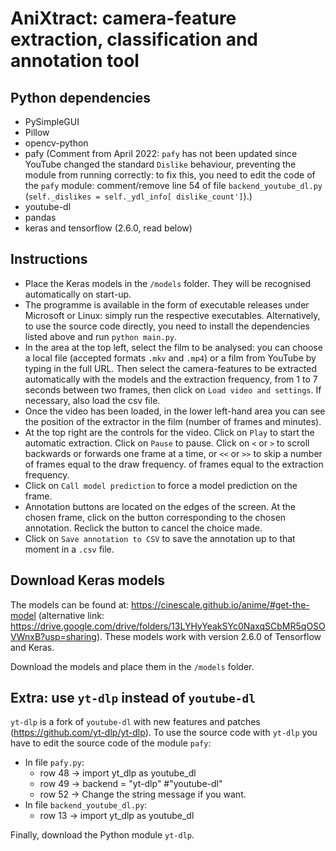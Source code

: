 # AniXtract: camera-feature extraction, classification and annotation tool

## Python dependencies
 - PySimpleGUI
 - Pillow
 - opencv-python
 - pafy (Comment from April 2022: `pafy` has not been updated since YouTube changed the standard `Dislike` behaviour, preventing the module from running correctly: to fix this, you need to edit the code of the `pafy` module: comment/remove line 54 of file `backend_youtube_dl.py` (`self._dislikes = self._ydl_info[ dislike_count']`).)
 - youtube-dl
 - pandas
 - keras and tensorflow (2.6.0, read below)

## Instructions
 - Place the Keras models in the `/models` folder. They will be recognised automatically on start-up.
 - The programme is available in the form of executable releases under Microsoft or Linux: simply run the respective executables. Alternatively, to use the source code directly, you need to install the dependencies listed above and run `python main.py`.
 - In the area at the top left, select the film to be analysed: you can choose a local file (accepted formats `.mkv` and `.mp4`) or a film from YouTube by typing in the full URL. Then select the camera-features to be extracted automatically with the models and the extraction frequency, from 1 to 7 seconds between two frames, then click on `Load video and settings`. If necessary, also load the csv file.
 - Once the video has been loaded, in the lower left-hand area you can see the position of the extractor in the film (number of frames and minutes).
 - At the top right are the controls for the video. Click on `Play` to start the automatic extraction. Click on `Pause` to pause.
 Click on `<` or `>` to scroll backwards or forwards one frame at a time, or `<<` or `>>` to skip a number of frames equal to the draw frequency.
 of frames equal to the extraction frequency.
 - Click on `Call model prediction` to force a model prediction on the frame.
 - Annotation buttons are located on the edges of the screen. At the chosen frame, click on the button corresponding to the chosen annotation. Reclick
 the button to cancel the choice made.
 - Click on `Save annotation to CSV` to save the annotation up to that moment in a `.csv` file.

## Download Keras models
The models can be found at: https://cinescale.github.io/anime/#get-the-model (alternative link: https://drive.google.com/drive/folders/13LYHyYeakSYc0NaxqSCbMR5qOSOVWnxB?usp=sharing). These models work with version 2.6.0 of Tensorflow and Keras.

Download the models and place them in the `/models` folder.

## Extra: use `yt-dlp` instead of `youtube-dl`
`yt-dlp` is a fork of `youtube-dl` with new features and patches (https://github.com/yt-dlp/yt-dlp). To use the source code with `yt-dlp` you have to edit the source code of the module `pafy`:
 - In file `pafy.py`:
   - row 48 -> import yt_dlp as youtube_dl
   - row 49 -> backend = "yt-dlp"  #"youtube-dl"
   - row 52 -> Change the string message if you want.
 - In file `backend_youtube_dl.py`:
   - row 13 -> import yt_dlp as youtube_dl

Finally, download the Python module `yt-dlp`.
